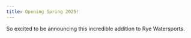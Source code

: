 ```yaml
---
title: Opening Spring 2025!
---
```



So excited to be announcing this incredible addition to Rye Watersports.
